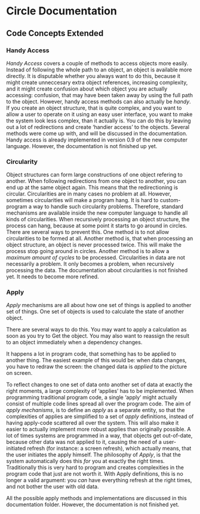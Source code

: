 ﻿Circle Documentation
====================

Code Concepts Extended
----------------------

### Handy Access

*Handy Access* covers a couple of methods to access objects more easily. Instead of following the whole path to an object, an object is available more directly. It is disputable whether you always want to do this, because it might create unneccesary extra object references, increasing complexity, and it might create confusion about which object you are actually accessing: confusion, that may have been taken away by using the full path to the object. However, handy access methods can also actually be *handy*. If you create an object structure, that is quite complex, and you want to allow a user to operate on it using an easy user interface, you want to make the system look less complex, than it actually is. You can do this by leaving out a lot of redirections and create ‘handier access’ to the objects. Several methods were come up with, and will be discussed in the documentation. Handy access is already implemented in version 0.9 of the new computer language. However, the documentation is not finished up yet.

### Circularity

Object structures can form large constructions of one object refering to another. When following redirections from one object to another, you can end up at the same object again. This means that the redirectioning is circular. Circularities are in many cases no problem at all. However, sometimes circularities will make a program hang. It is hard to custom-program a way to handle such circularity problems. Therefore, standard mechanisms are available inside the new computer language to handle all kinds of circularities. When recursively processing an object structure, the process can hang, because at some point it starts to go around in circles. There are several ways to prevent this. One method is to not allow circularities to be formed at all. Another method is, that when processing an object structure, an object is never processed twice. This will make the process stop going around in circles. Another method is to allow a *maximum amount of cycles* to be processed. Circularities in data are not necessarily a problem. It only becomes a problem, when recursively processing the data. The documentation about circularities is not finished yet. It needs to become more refined.

### Apply

*Apply* mechanisms are all about how one set of things is applied to another set of things. One set of objects is used to calculate the state of another object.

There are several ways to do this. You may want to apply a calculation as soon as you try to Get the object. You may also want to reassign the result to an object immediately when a dependency changes.

It happens a lot in program code, that something has to be applied to another thing. The easiest example of this would be: when data changes, you have to redraw the screen: the changed data is *applied* to the picture on screen.

To reflect changes to one set of data onto another set of data at exactly the right moments, a large complexity of ‘applies’ has to be implemented. When programming traditional program code, a single ‘apply’ might actually consist of multiple code lines spread all over the program code. The aim of *apply mechanisms*, is to define an *apply* as a separate entity, so that the complexities of applies are simplified to a set of *apply* definitions, instead of having apply-code scattered all over the system. This will also make it easier to actually implement more robust applies than originally possible. A lot of times systems are programmed in a way, that objects get out-of-date, because other data was not applied to it, causing the need of a user-initiated refresh (for instance: a screen refresh), which actually means, that the user initiates the apply himself. The philosophy of *Apply*, is that the system automatically does this *for* you at exactly the right times. Traditionally this is very hard to program and creates complexities in the program code that just are not worth it. With Apply definitions, this is no longer a valid argument: you *can* have everything refresh at the right times, and not bother the user with old data.

All the possible apply methods and implementations are discussed in this documentation folder. However, the documentation is not finished yet.
